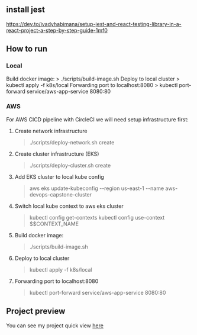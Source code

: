 ## install jest
https://dev.to/ivadyhabimana/setup-jest-and-react-testing-library-in-a-react-project-a-step-by-step-guide-1mf0

## How to run

### Local
Build docker image: > ./scripts/build-image.sh
Deploy to local cluster > kubectl apply -f k8s/local
Forwarding port to localhost:8080 > kubectl port-forward service/aws-app-service 8080:80

### AWS
For AWS CICD pipeline with CircleCI we will need setup infrastructure first:
1. Create network infrastructure
   > ./scripts/deploy-network.sh create

2. Create cluster infrastructure (EKS)
   > ./scripts/deploy-cluster.sh create

3. Add EKS cluster to local kube config
   > aws eks update-kubeconfig --region us-east-1 --name aws-devops-capstone-cluster

4. Switch local kube context to aws eks cluster
   > kubectl config get-contexts
   > kubectl config use-context $$CONTEXT_NAME

5. Build docker image:
   > ./scripts/build-image.sh

6. Deploy to local cluster
   > kubectl apply -f k8s/local

7. Forwarding port to localhost:8080
   > kubectl port-forward service/aws-app-service 8080:80

## Project preview

You can see my project quick view [here](./docs/PROJECT_QUICKVIEW.md)